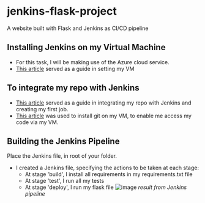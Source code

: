 # jenkins-flask-project

A website built with Flask and Jenkins as CI/CD pipeline

## Installing Jenkins on my Virtual Machine
-   For this task, I will be making use of the Azure cloud service.
-   [This article](https://docs.microsoft.com/en-us/azure/developer/jenkins/configure-on-linux-vm) served as a guide in setting my VM

## To integrate my repo with Jenkins
-   [This article](https://www.blazemeter.com/blog/how-to-integrate-your-github-repository-to-your-jenkins-project) served as a guide in integrating my repo with Jenkins and creating my first job.   
-   [This article](https://cloudaffaire.com/how-to-install-git-on-azure-virtual-machine/) was used to install git on my VM, to enable me access my code via my VM.

## Building the Jenkins Pipeline
Place the Jenkins file, in root of your folder.
-   I created a Jenkins file, specifying the actions to be taken at each stage:
    -   At stage 'build', I install all requirements in my requirements.txt file
    -   At stage 'test', I run all my tests
    -   At stage 'deploy', I run my flask file
![image](https://user-images.githubusercontent.com/49791498/126041395-8220b35a-672d-4483-919b-75259bcb2dcc.png)
*result from Jenkins pipeline*